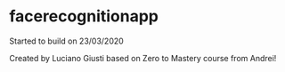 # facerecognitionapp

Started to build on 23/03/2020

Created by Luciano Giusti based on Zero to Mastery course from Andrei!
